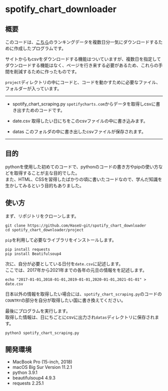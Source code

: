 # spotify_chart_downloader

## 概要
このコードは、[こちら](https://spotifycharts.com/regional)のランキングデータを複数日分一気にダウンロードするために作成したプログラムです。  

サイトからもcsvをダウンロードする機能はついていますが、複数日を指定してダウンロードする機能はなく、ページを行き来する必要があるため、これらの手間を削減するために作ったものです。  

`project`ディレクトリの中にコードと、コードを動かすために必要なファイル、フォルダーが入っています。  

<hr>

- spotify_chart_scraping.py
`spotifycharts.com`からデータを取得しcsvに書き出すためのコードです。  

- date.csv
取得したい日にちをこのcsvファイルの中に書き込みます。  

- datas
このフォルダの中に書き出したcsvファイルが保存されます。  

<hr>

## 目的
pythonを使用した初めてのコードで、pythonのコードの書き方やpipの使い方などを取得することが主な目的でした。  
また、HTML、CSSを習得したばかりの頃に書いたコードなので、学んだ知識を生かしてみるという目的もありました。  

## 使い方
まず、リポジトリをクローンします。  

```shell
git clone https://github.com/HaseU-git/spotify_chart_downloader
cd spotify_chart_downloader/project
```

`pip`を利用して必要なライブラリをインストールします。  

```shell
pip install requests
pip install Beatifulsoup4
```

次に、自分が必要としている日付を`date.csv`に記述します。  
ここでは、2017年から2021年までの各年の元旦の情報をを記述します。  

```shell
echo "2017-01-01,2018-01-01,2019-01-01,2020-01-01,2021-01-01" > date.csv
```

日本以外の情報を取得したい場合には、`spotify_chart_scraping.py`のコードの`COUNTRY`の部分を自分が取得したい国に書き換えてください。  

最後にプログラムを実行します。  
取得した情報は、日にちごとにcsvに出力され`datas`ディレクトリに保存されます。  

```shell
python3 spotify_chart_scraping.py
```

## 開発環境
- MacBook Pro (15-inch, 2018)
- macOS Big Sur Version 11.2.1
- python 3.9.1
- beautifulsoup4 4.9.3
- requests 2.25.1
